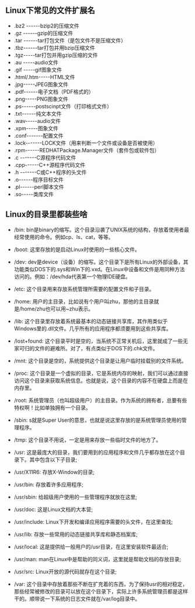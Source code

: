 
## Linux下常见的文件扩展名

* .bz2 ------bzip2的压缩文件
* .gz ------gzip的压缩文件
* .tar ------tar打包文件（是包文件不是压缩文件）
* .tbz------tar打包并用bzip压缩文件
* .tgz-----tar打包并用gzip压缩的文件
* .au -----audio文件
* .gif -----gif图象文件
* .html/.htm-----HTML文件
* .jpg-----JPEG图象文件
* .pdf------电子文档（PDF格式的）
* .png-----PNG图象文件
* .ps------postscinpt文件（打印格式文件）
* .txt------纯文本文件
* .wav-----audio文件
* .xpm-----图象文件
* .conf-------配置文件
* .lock-------LOCK文件（用来判断一个文件或设备是否被使用）
* .rpm------REDHATPackage.Manager文件（套件包或软件包）
* .c -------C源程序代码文件
* .cpp------C++源程序代码文件
* .h -------C或C++程序的头文件
* .o------程序目标文件
* .pl------perl脚本文件
* .so-----类库文件

## Linux的目录里都装些啥

* /bin: bin是binary的缩写。这个目录沿袭了UNIX系统的结构，存放着使用者最经常使用的命令。例如cp、ls、cat，等等。

* /boot: 这里存放的是启动Linux时使用的一些核心文件。

* /dev: dev是device（设备）的缩写。这个目录下是所有Linux的外部设备，其功能类似DOS下的.sys和Win下的.vxd。在Linux中设备和文件是用同种方法访问的。例如：/dev/hda代表第一个物理IDE硬盘。

* /etc: 这个目录用来存放系统管理所需要的配置文件和子目录。

* /home: 用户的主目录，比如说有个用户叫zhu，那他的主目录就是/home/zhu也可以用~zhu表示。

* /lib: 这个目录里存放着系统最基本的动态链接共享库，其作用类似于Windows里的.dll文件。几乎所有的应用程序都须要用到这些共享库。

* /lost+found: 这个目录平时是空的，当系统不正常关机后，这里就成了一些无家可归的文件的避难所。对了，有点类似于DOS下的.chk文件。

* /mnt: 这个目录是空的，系统提供这个目录是让用户临时挂载别的文件系统。

* /proc: 这个目录是一个虚拟的目录，它是系统内存的映射，我们可以通过直接访问这个目录来获取系统信息。也就是说，这个目录的内容不在硬盘上而是在内存里。

* /root: 系统管理员（也叫超级用户）的主目录。作为系统的拥有者，总要有些特权啊！比如单独拥有一个目录。

* /sbin: s就是Super User的意思，也就是说这里存放的是系统管理员使用的管理程序。

* /tmp: 这个目录不用说，一定是用来存放一些临时文件的地方了。

* /usr: 这是最庞大的目录，我们要用到的应用程序和文件几乎都存放在这个目录下。其中包含以下子目录;

* /usr/X11R6: 存放X-Window的目录;

* /usr/bin: 存放着许多应用程序;

* /usr/sbin: 给超级用户使用的一些管理程序就放在这里;

* /usr/doc: 这是Linux文档的大本营;

* /usr/include: Linux下开发和编译应用程序需要的头文件，在这里查找;

* /usr/lib: 存放一些常用的动态链接共享库和静态档案库;

* /usr/local: 这是提供给一般用户的/usr目录，在这里安装软件最适合;

* /usr/man: man在Linux中是帮助的同义词，这里就是帮助文档的存放目录;

* /usr/src: Linux开放的源代码就存在这个目录;

* /var: 这个目录中存放着那些不断在扩充着的东西，为了保持usr的相对稳定，那些经常被修改的目录可以放在这个目录下，实际上许多系统管理员都是这样干的。顺带说一下系统的日志文件就在/var/log目录中。
